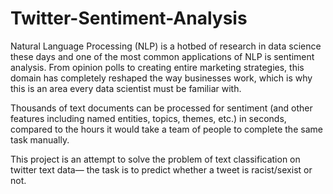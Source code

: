 # Twitter-Sentiment-Analysis 

Natural Language Processing (NLP) is a hotbed of research in data science these days and one of the most common applications of NLP is sentiment analysis. From opinion polls to creating entire marketing strategies, this domain has completely reshaped the way businesses work, which is why this is an area every data scientist must be familiar with.

Thousands of text documents can be processed for sentiment (and other features including named entities, topics, themes, etc.) in seconds, compared to the hours it would take a team of people to complete the same task manually.

This project is an attempt to solve the problem of text classification on twitter text data— the task is to predict whether a tweet is racist/sexist or not.
